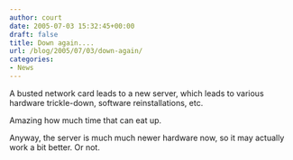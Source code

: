 ```yaml
---
author: court
date: 2005-07-03 15:32:45+00:00
draft: false
title: Down again....
url: /blog/2005/07/03/down-again/
categories:
- News
---
```


A busted network card leads to a new server, which leads to various hardware trickle-down, software reinstallations, etc.

Amazing how much time that can eat up.

Anyway, the server is much much newer hardware now, so it may actually work a bit better.  Or not.
